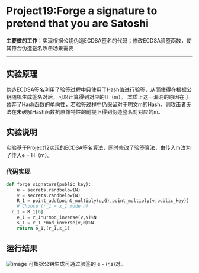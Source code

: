 # Project19:Forge a signature to pretend that you are Satoshi
**主要做的工作**：实现根据公钥伪造ECDSA签名的代码；修改ECDSA验签函数，使其符合伪造签名攻击场景需要
***
## 实验原理
伪造ECDSA签名利用了验签过程中只使用了Hash值进行验签，从而使得在根据公钥随机生成签名对后，可以计算得到对应的H（m）。
本质上这一漏洞的原因在于舍弃了Hash函数的单向性，若验签过程中仍保留对于明文m的Hash，则攻击者无法在未破解Hash函数抗原像特性的前提下得到伪造签名对对应的m。
## 实验说明
实验基于Project12实现的ECDSA签名算法，同时修改了验签算法，由传入m改为了传入e = H（m）。
### 代码实现
```python
def forge_signature(public_key):  
    u = secrets.randbelow(N)  
    v = secrets.randbelow(N)  
    R_1 = point_add(point_multiply(u,G),point_multiply(v,public_key))  
    # Choose (r_1 = x_1 mode n)  
  r_1 = R_1[0]  
    e_1 = r_1*u*mod_inverse(v,N)%N  
    s_1 = r_1 *mod_inverse(v,N)%N  
    return e_1,(r_1,s_1)
```
## 运行结果
![image](https://github.com/Dianyudengdeng/homework-group-113/assets/93588357/dbe7384f-cf5f-49e1-b27b-818094767ed5)
可根据公钥生成可通过验签的 e - (r,s)对。
